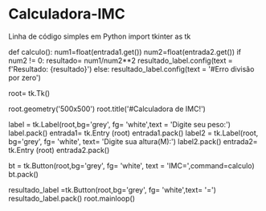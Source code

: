# Calculadora-IMC
Linha de código simples em Python 
import tkinter as tk

def calculo():
  num1=float(entrada1.get())
  num2=float(entrada2.get())
  if num2 != 0:
    resultado= num1/num2**2
    resultado_label.config(text = f'Resultado: {resultado}')
  else:
       resultado_label.config(text = '#Erro divisão por zero')


root= tk.Tk()

root.geometry('500x500')
root.title('#Calculadora de IMC!')

label = tk.Label(root,bg='grey', fg= 'white',text = 'Digite seu peso:')
label.pack()
entrada1= tk.Entry (root)
entrada1.pack()
label2 = tk.Label(root, bg='grey', fg= 'white', text= 'Digite sua altura(M):')
label2.pack()
entrada2= tk.Entry (root)
entrada2.pack()

bt = tk.Button(root,bg='grey', fg= 'white', text = 'IMC=',command=calculo)
bt.pack()

resultado_label =tk.Button(root,bg='grey', fg= 'white',text= '=')
resultado_label.pack()
root.mainloop()
